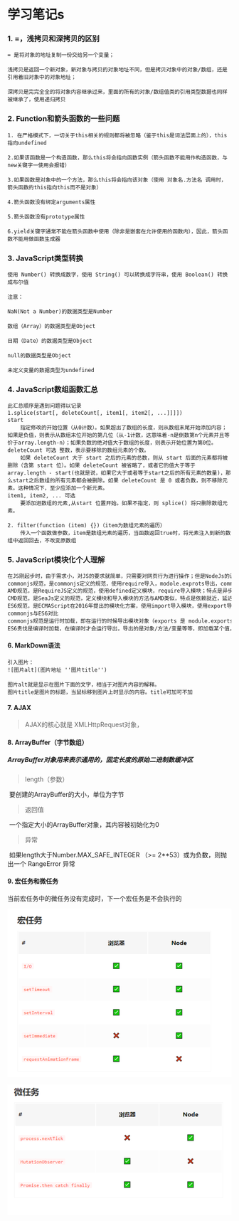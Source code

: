 # 学习笔记s

### 1. =，浅拷贝和深拷贝的区别

```
= 是将对象的地址复制一份交给另一个变量；

浅拷贝是返回一个新对象，新对象与拷贝的对象地址不同，但是拷贝对象中的对象/数组，还是引用着旧对象中的对象地址；

深拷贝是完完全全的将对象内容继承过来，里面的所有的对象/数组值类的引用类型数据也同样被继承了，使用递归拷贝
```



### 2. Function和箭头函数的一些问题

```
1. 在严格模式下，一切关于this相关的规则都将被忽略（鉴于this是词法层面上的），this指向undefined

2.如果该函数是一个构造函数，那么this将会指向函数实例（箭头函数不能用作构造函数，与new关键字一使用会报错）

3.如果函数是对象中的一个方法，那么this将会指向该对象（使用 对象名.方法名 调用时，箭头函数的this指向this而不是对象）

4.箭头函数没有绑定arguments属性

5.箭头函数没有prototype属性

6.yield关键字通常不能在箭头函数中使用（除非是嵌套在允许使用的函数内），因此，箭头函数不能用做函数生成器
```





### 3. JavaScript类型转换

```
使用 Number() 转换成数字，使用 String() 可以转换成字符串，使用 Boolean() 转换成布尔值

注意：

NaN(Not a Number)的数据类型是Number

数组（Array）的数据类型是Object

日期（Date）的数据类型是Object

null的数据类型是Object

未定义变量的数据类型为undefined
```



### 4. JavaScript数组函数汇总

```
此汇总顺序是遇到问题得以记录
1.splice(start[, deleteCount[, item1[, item2[, ...]]]])
start
	指定修改的开始位置（从0计数）。如果超出了数组的长度，则从数组末尾开始添加内容；如果是负值，则表示从数组末位开始的第几位（从-1计数，这意味着-n是倒数第n个元素并且等价于array.length-n）；如果负数的绝对值大于数组的长度，则表示开始位置为第0位。
deleteCount 可选 整数，表示要移除的数组元素的个数。
	如果 deleteCount 大于 start 之后的元素的总数，则从 start 后面的元素都将被删除（含第 start 位）。如果 deleteCount 被省略了，或者它的值大于等于array.length - start(也就是说，如果它大于或者等于start之后的所有元素的数量)，那么start之后数组的所有元素都会被删除。如果 deleteCount 是 0 或者负数，则不移除元素。这种情况下，至少应添加一个新元素。
item1, item2, ... 可选
	要添加进数组的元素,从start 位置开始。如果不指定，则 splice() 将只删除数组元素。
	
2. filter(function (item) {})（item为数组元素的遍历）
	传入一个函数做参数，item是数组元素的遍历，当函数返回true时，将元素注入到新的数组中返回回去，不改变原数组
```

### 5. JavaScript模块化个人理解

```6
在JS刚起步时，由于需求小，对JS的要求就简单，只需要对网页行为进行操作；但是NodeJs的诞生拓展了JS的作用，编写的文件也越来越大，变量，方法的命名也成了问题，行业对JS的规范需求越来越大，引发了前端革命，模块化；模块化将一个文件当成一个模块，需要就引入，但是怎么引入又成了一个问题，于是各路大佬齐发力，commonjs，AMD，CMD，ES6规范相继出世。
commonjs规范，是commonjs定义的规范，使用require导入，modole.exprots导出，commonjs有四个全局变量，module，exprots，global，require；特点是同步导入，不适合在浏览器端执行，容易阻塞线程；
AMD规范，是RequireJS定义的规范，使用defined定义模块，require导入模块；特点是异步回调执行，不会阻塞线程，依赖前置，不能按需导入模块。
CMD规范，是SeaJs定义的规范，定义模块和导入模块的方法与AMD类似，特点是依赖就近，延迟执行，消耗时间来提升性能。
ES6规范，是ECMAScript在2016年提出的模块化方案，使用import导入模块，使用export导出模块。
commonjs与ES6对比
commonjs规范是运行时加载，即在运行的时候导出模块对象（exports 是 module.exports的指针，可以使用exports.xx = xx来导出对象，但是不可以exports = {}使用，因为会改变exports的引用）；commonjs模块输出的是对象的拷贝，在模块外部修改不会影响到模块定义中的内容。
ES6贵伐是编译时加载，在编译时才会运行导出，导出的是对象/方法/变量等等，即加载某个值，而不是对象；ES6模块导出的是值引用，在模块外部修改，模块内内容会发生改变
```

#### 6. MarkDown语法

```
引入图片：
![图片alt](图片地址 ''图片title'')

图片alt就是显示在图片下面的文字，相当于对图片内容的解释。
图片title是图片的标题，当鼠标移到图片上时显示的内容。title可加可不加
```

#### 7. AJAX

> AJAX的核心就是 XMLHttpRequest对象，

#### 8. ArrayBuffer（字节数组）

##### ArrayBuffer对象用来表示通用的，固定长度的原始二进制数缓冲区

> length（参数）

​	要创建的ArrayBuffer的大小，单位为字节

> 返回值

​	一个指定大小的ArrayBuffer对象，其内容被初始化为0

> 异常

​	如果length大于Number.MAX_SAFE_INTEGER （>= 2**53）或为负数，则抛出一个 RangeError 异常

#### 9. 宏任务和微任务

当前宏任务中的微任务没有完成时，下一个宏任务是不会执行的

![宏任务](/git图床/JS宏任务.png)

![宏任务](/git图床/JS微任务.png)

